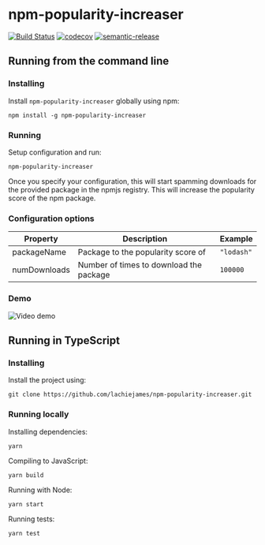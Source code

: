 # npm-popularity-increaser

[![Build Status](https://dev.azure.com/lachiejames/npm-popularity-increaser/_apis/build/status/lachiejames.npm-popularity-increaser?branchName=main)](https://dev.azure.com/lachiejames/npm-popularity-increaser/_build/latest?definitionId=14&branchName=main) [![codecov](https://codecov.io/gh/lachiejames/npm-popularity-increaser/branch/main/graph/badge.svg?token=DDEENGQ89Y)](https://codecov.io/gh/lachiejames/npm-popularity-increaser) [![semantic-release](https://img.shields.io/badge/%20%20%F0%9F%93%A6%F0%9F%9A%80-semantic--release-e10079.svg)](https://github.com/semantic-release/semantic-release)

## Running from the command line

### Installing

Install `npm-popularity-increaser` globally using npm:

```
npm install -g npm-popularity-increaser
```

### Running

Setup configuration and run:

```
npm-popularity-increaser
```

Once you specify your configuration, this will start spamming downloads for the provided package in the npmjs registry. This will increase the popularity score of the npm package.

### Configuration options

| Property     | Description                             | Example    |
| ------------ | --------------------------------------- | ---------- |
| packageName  | Package to the popularity score of      | `"lodash"` |
| numDownloads | Number of times to download the package | `100000`   |

### Demo

![Video demo](/assets/demo.gif?raw=true)

## Running in TypeScript

### Installing

Install the project using:

```
git clone https://github.com/lachiejames/npm-popularity-increaser.git
```

### Running locally

Installing dependencies:

```
yarn
```

Compiling to JavaScript:

```
yarn build
```

Running with Node:

```
yarn start
```

Running tests:

```
yarn test
```
